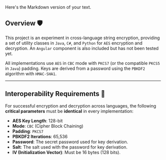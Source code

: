 Here's the Markdown version of your text.

## Overview 🛡️
This project is an experiment in cross-language string encryption, providing a set of utility classes in `Java`, `C#`, and `Python` for `AES` encryption and decryption. An `Angular` component is also included but has not been tested yet.

All implementations use `AES` in `CBC` mode with `PKCS7` (or the compatible `PKCS5` in `Java`) padding. Keys are derived from a password using the `PBKDF2` algorithm with `HMAC-SHA1`.

---
## Interoperability Requirements 🔑
For successful encryption and decryption across languages, the following **critical parameters** must be **identical** in every implementation:

* **AES Key Length**: 128-bit
* **Mode**: `CBC` (Cipher Block Chaining)
* **Padding**: `PKCS7`
* **PBKDF2 Iterations**: 65,536
* **Password**: The secret password used for key derivation.
* **Salt**: The salt used with the password for key derivation.
* **IV (Initialization Vector)**: Must be 16 bytes (128 bits).